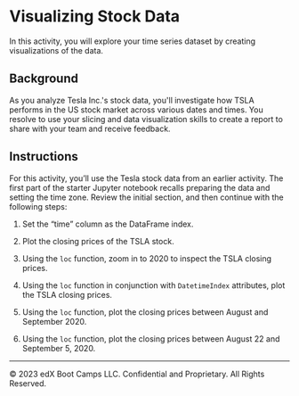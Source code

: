 # Visualizing Stock Data

In this activity, you will explore your time series dataset by creating visualizations of the data.

## Background

As you analyze Tesla Inc.'s stock data, you'll investigate how TSLA performs in the US stock market across various dates and times. You resolve to use your slicing and data visualization skills to create a report to share with your team and receive feedback.

## Instructions

For this activity, you’ll use the Tesla stock data from an earlier activity. The first part of the starter Jupyter notebook recalls preparing the data and setting the time zone. Review the initial section, and then continue with the following steps:

1. Set the “time” column as the DataFrame index.

2. Plot the closing prices of the TSLA stock.

3. Using the `loc` function, zoom in to 2020 to inspect the TSLA closing prices.

4. Using the `loc` function in conjunction with `DatetimeIndex` attributes, plot the TSLA closing prices.

5. Using the `loc` function, plot the closing prices between August and September 2020.

6. Using the `loc` function, plot the closing prices between August 22 and September 5, 2020.

---

© 2023 edX Boot Camps LLC. Confidential and Proprietary. All Rights Reserved.
